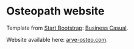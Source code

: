 # Osteopath website

Template from [Start Bootstrap](http://startbootstrap.com/): [Business Casual](http://startbootstrap.com/template-overviews/business-casual/).

Website available here: [arve-osteo.com](http://arve-osteo.com/).
